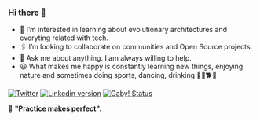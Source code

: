 ### Hi there 👋

- 🌱 I’m interested in learning about evolutionary architectures and everyting related with tech.
- 🖇️ I’m looking to collaborate on communities and Open Source projects.                                              
- 💬 Ask me about anything. I am always willing to help.
- 😃 What makes me happy is constantly learning new things, enjoying nature and sometimes doing sports, dancing, drinking 🚵‍🏃🐕🍻          

[![Twitter](https://img.shields.io/twitter/follow/gabyp_gm?label=Follow)](https://twitter.com/gabyp_gm)
[![Linkedin version](https://img.shields.io/badge/Gaby-Linkedin-blue)](https://www.linkedin.com/in/gabygm/)
[![Gaby! Status](https://img.shields.io/badge/Gaby-me-green)](https://gaby.ec/)

 🤘 **"Practice makes perfect".**
 
 
 
